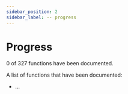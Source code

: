 ```yaml
---
sidebar_position: 2
sidebar_label: -- progress
---
```


# Progress

0 of 327 functions have been documented.

A list of functions that have been documented:

- ...
